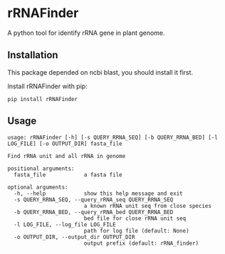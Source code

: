 # rRNAFinder
A python tool for identify rRNA gene in plant genome.

## Installation
This package depended on ncbi blast, you should install it first.

Install rRNAFinder with pip:
```
pip install rRNAFinder
```

## Usage
```
usage: rRNAFinder [-h] [-s QUERY_RRNA_SEQ] [-b QUERY_RRNA_BED] [-l LOG_FILE] [-o OUTPUT_DIR] fasta_file

Find rRNA unit and all rRNA in genome

positional arguments:
  fasta_file            a fasta file

optional arguments:
  -h, --help            show this help message and exit
  -s QUERY_RRNA_SEQ, --query_rRNA_seq QUERY_RRNA_SEQ
                        a known rRNA unit seq from close species
  -b QUERY_RRNA_BED, --query_rRNA_bed QUERY_RRNA_BED
                        bed file for close rRNA unit seq
  -l LOG_FILE, --log_file LOG_FILE
                        path for log file (default: None)
  -o OUTPUT_DIR, --output_dir OUTPUT_DIR
                        output prefix (default: rRNA_finder)
```